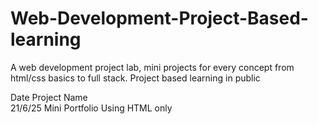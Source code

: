 # Web-Development-Project-Based-learning
A web development project lab, mini projects for every concept from html/css basics to full stack. Project based learning in public

Date                                   Project Name    
21/6/25                            Mini Portfolio Using HTML only
